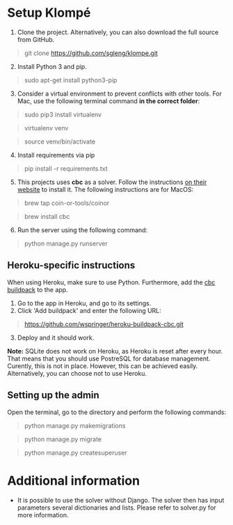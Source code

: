 # Setup Klompé

1. Clone the project. Alternatively, you can also download the full source from GitHub.
> git clone https://github.com/sgleng/klompe.git
2. Install Python 3 and pip.
> sudo apt-get install python3-pip
3. Consider a virtual environment to prevent conflicts with other tools. For Mac, use the following terminal command **in the correct folder**:
> sudo pip3 install virtualenv 

> virtualenv venv

> source venv/bin/activate
4. Install requirements via pip
> pip install -r requirements.txt
5. This projects uses **cbc** as a solver. Follow the instructions [on their website](https://github.com/coin-or/Cbc) to install it. The following instructions are for MacOS:
> brew tap coin-or-tools/coinor

> brew install cbc
6. Run the server using the following command:
> python manage.py runserver

## Heroku-specific instructions
When using Heroku, make sure to use Python. Furthermore, add the [cbc buildpack](https://github.com/wspringer/heroku-buildpack-cbc) to the app.
1. Go to the app in Heroku, and go to its settings.
2. Click 'Add buildpack' and enter the following URL:
> https://github.com/wspringer/heroku-buildpack-cbc.git
3. Deploy and it should work.

**Note:** SQLite does not work on Heroku, as Heroku is reset after every hour. That means that you should use PostreSQL for database management. Curently, this is not in place. However, this can be achieved easily. Alternatively, you can choose not to use Heroku.

## Setting up the admin
Open the terminal, go to the directory and perform the following commands:
> python manage.py makemigrations

> python manage.py migrate

> python manage.py createsuperuser

# Additional information
* It is possible to use the solver without Django. The solver then has input parameters several dictionaries and lists. Please refer to solver.py for more information.  
